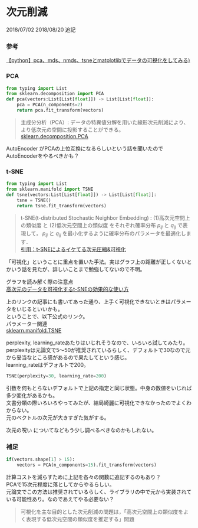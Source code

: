 # 次元削減
2018/07/02
2018/08/20 追記

### 参考
[【python】pca、mds、nmds、tsneとmatplotlibでデータの可視化をしてみる)](https://hayataka2049.hatenablog.jp/entry/2017/02/26/182916)

### PCA
```py
from typing import List
from sklearn.decomposition import PCA
def pca(vectors:List[List[float]]) -> List[List[float]]:
    pca = PCA(n_components=2)
    return pca.fit_transform(vectors)
```
> 主成分分析（PCA）:
データの特異値分解を用いた線形次元削減により、より低次元の空間に投影することができる。  
[sklearn.decomposition.PCA ](http://scikit-learn.org/stable/modules/generated/sklearn.decomposition.PCA.html#sklearn.decomposition.PCA)

AutoEncoder がPCAの上位互換になるらしいという話を聞いたのでAutoEncoderをやるべきかも？  

### t-SNE
```py
from typing import List
from sklearn.manifold import TSNE
def tsne(vectors:List[List[float]]) -> List[List[float]]:
    tsne = TSNE()
    return tsne.fit_transform(vectors)
```
> t-SNE(t-distributed Stochastic Neighbor Embedding) :
(1)高次元空間上の類似度 と (2)低次元空間上の類似度 をそれぞれ確率分布 $p_{ij}$ と $q_{ij}$ で表現して， $p_{ij}$ と $q_{ij}$ を最小化するように確率分布のパラメータを最適化します．  
[引用：t-SNEによるイケてる次元圧縮&可視化](https://qiita.com/stfate/items/8988d01aad9596f9d586)

「可視化」ということに重点を置いた手法。実はグラフ上の距離が正しくないとかいう話を見たが、詳しいことまで勉強してないので不明。

グラフを読み解く際の注意点  
[高次元のデータを可視化するt-SNEの効果的な使い方](https://deepage.net/machine_learning/2017/03/08/tsne.html)

上のリンクの記事にも書いてあった通り、上手く可視化できないときはパラメータをいじるといいかも。  
ということで、以下公式のリンク。  
パラメーター関連  
[sklearn.manifold.TSNE](http://scikit-learn.org/stable/modules/generated/sklearn.manifold.TSNE.html)

perplexity, learning_rateあたりはいじれそうなので、いろいろ試してみたり。  
perplexityは元論文で5～50が推奨されているらしく、デフォルトで30なので元から妥当なところ感があるので果たしてという感じ。  
learning_rateはデフォルトで200。  

```py
TSNE(perplexity=30, learning_rate=200)
```

引数を何もとらないデフォルトで上記の指定と同じ状態。中身の数値をいじれば多少変化があるかも。  
文書分類の際いろいろやってみたが、結局綺麗に可視化できなかったのでよくわからない。  
元のベクトルの次元が大きすぎた気がする。  

次元の呪い についてなどもう少し調べるべきなのかもしれない。

### 補足
```py
if(vectors.shape[1] > 15):
    vectors = PCA(n_components=15).fit_transform(vectors)
```
計算コストを減らすために上記を各々の関数に追記するのもあり？  
PCAで15次元程度に落としてからやるらしい。  
元論文でこの方法は推奨されているらしく、ライブラリの中で元から実装されている可能性あり。なのであえてやる必要ない？  

> 可視化を主な目的とした次元削減の問題は，「高次元空間上の類似度をよく表現する低次元空間の類似度を推定する」問題



<!-- #### MDS
```py
from sklearn.manifold import MDS
def mds(vectors):
    mds = MDS(n_jobs=4)
    return mds.fit_transform(vectors)
```
> 多次元尺度法 (MDS: multi-dimensional scaling) :
 個体間の親近性データを、2次元あるいは3次元空間に類似したものを近く、そうでないものを遠くに配置する方法で、データの構造を考察する方法である。
[引用：Rと多次元尺度法](https://www1.doshisha.ac.jp/~mjin/R/Chap_27/27.html)

#### NMDS
```py
from sklearn.manifold import MDS
def nmds(vectors):
    nmds = MDS(metric=False, n_jobs=4)
    return nmds.fit_transform(vectors)
```
> 非計量（Non-metric）MDS：
NMDS、nMDS、またはNMSなどと略される。非類似度の順序関係と低次元空間上でのユークリッド距離の順序関係が一致するような布置を探すノンパラメトリックなMDS。単調性を保つような操作の典型はIsotonic回帰であり、Louis Guttmanの最小空間解析（smallest space analysis, SSA）などがある。
[引用：MDSとその愉快な仲間たち](http://d.hatena.ne.jp/fronori/20140517) -->
